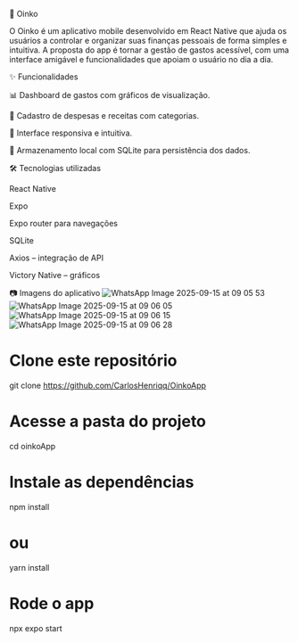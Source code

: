🐷 Oinko

O Oinko é um aplicativo mobile desenvolvido em React Native que ajuda os usuários a controlar e organizar suas finanças pessoais de forma simples e intuitiva.
A proposta do app é tornar a gestão de gastos acessível, com uma interface amigável e funcionalidades que apoiam o usuário no dia a dia.

✨ Funcionalidades

📊 Dashboard de gastos com gráficos de visualização.

💸 Cadastro de despesas e receitas com categorias.

📱 Interface responsiva e intuitiva.

💾 Armazenamento local com SQLite para persistência dos dados.

🛠️ Tecnologias utilizadas

React Native

Expo 

Expo router para navegações

SQLite

Axios
 – integração de API 

Victory Native
 – gráficos

 📷 Imagens do aplicativo
 ![WhatsApp Image 2025-09-15 at 09 05 53](https://github.com/user-attachments/assets/7a2e0dc5-d3fc-417d-8ea1-635e12728ac4)
![WhatsApp Image 2025-09-15 at 09 06 05](https://github.com/user-attachments/assets/6e32e6b9-7775-42cc-bd32-589a19018efb)
![WhatsApp Image 2025-09-15 at 09 06 15](https://github.com/user-attachments/assets/fb3954f1-0d7c-4b15-8424-6cf056c27d3f)
 ![WhatsApp Image 2025-09-15 at 09 06 28](https://github.com/user-attachments/assets/2cf71709-5bc6-4576-baf9-b44e67a2f514)
 

# Clone este repositório
git clone https://github.com/CarlosHenriqq/OinkoApp

# Acesse a pasta do projeto
cd oinkoApp

# Instale as dependências
npm install
# ou
yarn install

# Rode o app
npx expo start

